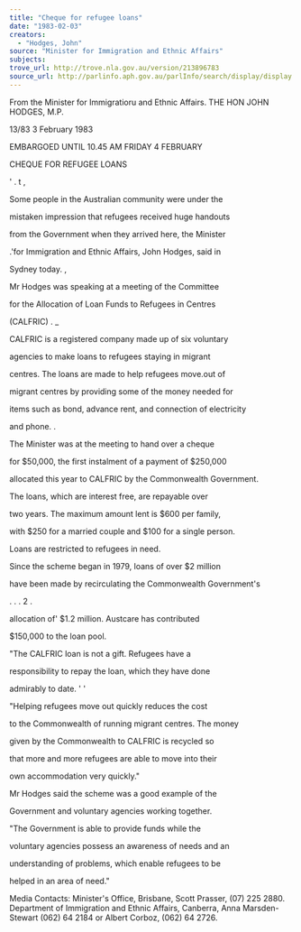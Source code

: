 ```yaml
---
title: "Cheque for refugee loans"
date: "1983-02-03"
creators:
  - "Hodges, John"
source: "Minister for Immigration and Ethnic Affairs"
subjects:
trove_url: http://trove.nla.gov.au/version/213896783
source_url: http://parlinfo.aph.gov.au/parlInfo/search/display/display.w3p;query=Id%3A%22media/pressrel/HPR09004775%22
---
```


 From the Minister for Immigratioru  and Ethnic Affairs. THE HON JOHN HODGES, M.P.

 13/83 3 February 1983

 EMBARGOED UNTIL 10.45 AM FRIDAY 4 FEBRUARY

 CHEQUE FOR REFUGEE LOANS

 '  .  t ,

 Some people in the Australian community were under the 

 mistaken impression that refugees received huge handouts 

 from the Government when they arrived here, the Minister 

 .'for Immigration and Ethnic Affairs, John Hodges, said in 

 Sydney today. ,

 Mr Hodges was speaking at a meeting of the Committee 

 for the Allocation of Loan Funds to Refugees in Centres 

 (CALFRIC) .  _

 CALFRIC is a registered company made up of six voluntary 

 agencies to make loans to refugees staying in migrant 

 centres. The loans are made to help refugees move.out of 

 migrant centres by providing some of the money needed for 

 items such as bond, advance rent, and connection of electricity 

 and phone. .

 The Minister was at the meeting to hand over a cheque 

 for $50,000, the first instalment of a payment of $250,000 

 allocated this year to CALFRIC by the Commonwealth Government.

 The loans, which are interest free, are repayable over 

 two years. The maximum amount lent is $600 per family, 

 with $250 for a married couple and $100 for a single person. 

 Loans are restricted to refugees in need.

 Since the scheme began in 1979, loans of over $2 million 

 have been made by recirculating the Commonwealth Government's

 . . . 2 .

 allocation of' $1.2 million. Austcare has contributed 

 $150,000 to the loan pool.

 "The CALFRIC loan is not a gift. Refugees have a 

 responsibility to repay the loan, which they have done 

 admirably to date. '  '

 "Helping refugees move out quickly reduces the cost 

 to the Commonwealth of running migrant centres.  The money 

 given by the Commonwealth to CALFRIC is recycled so 

 that more and more refugees are able to move into their 

 own accommodation very quickly."

 Mr Hodges said the scheme was a good example of the 

 Government and voluntary agencies working together.

 "The Government is able to provide funds while the 

 voluntary agencies possess an awareness of needs and an 

 understanding of problems,  which enable refugees to be 

 helped in an area of need."

 Media Contacts:  Minister's Office, Brisbane, Scott Prasser, (07) 225 2880. Department of Immigration and Ethnic Affairs,  Canberra, Anna Marsden-Stewart (062) 64 2184 or Albert Corboz,  (062) 64 2726.

